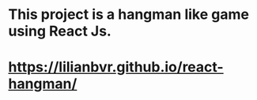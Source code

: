 #	This project is a hangman like game using React Js.

# https://lilianbvr.github.io/react-hangman/
